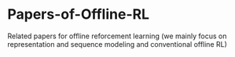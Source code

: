 # Papers-of-Offline-RL
Related papers for offline reforcement learning (we mainly focus on representation and sequence modeling and conventional offline RL)
